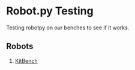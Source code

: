 # Robot.py Testing
Testing robotpy on our benches to see if it works.

## Robots
1. [KitBench](https://github.com/FRC5113/2023-RobotPyTesting/tree/main/KitBench)